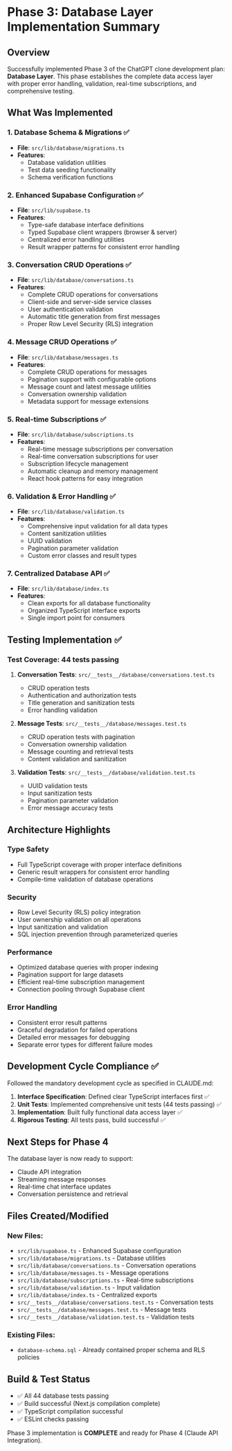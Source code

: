 # Phase 3: Database Layer Implementation Summary

## Overview

Successfully implemented Phase 3 of the ChatGPT clone development plan: **Database Layer**. This phase establishes the complete data access layer with proper error handling, validation, real-time subscriptions, and comprehensive testing.

## What Was Implemented

### 1. Database Schema & Migrations ✅
- **File**: `src/lib/database/migrations.ts`
- **Features**:
  - Database validation utilities
  - Test data seeding functionality
  - Schema verification functions

### 2. Enhanced Supabase Configuration ✅
- **File**: `src/lib/supabase.ts`
- **Features**:
  - Type-safe database interface definitions
  - Typed Supabase client wrappers (browser & server)
  - Centralized error handling utilities
  - Result wrapper patterns for consistent error handling

### 3. Conversation CRUD Operations ✅
- **File**: `src/lib/database/conversations.ts`
- **Features**:
  - Complete CRUD operations for conversations
  - Client-side and server-side service classes
  - User authentication validation
  - Automatic title generation from first messages
  - Proper Row Level Security (RLS) integration

### 4. Message CRUD Operations ✅
- **File**: `src/lib/database/messages.ts`
- **Features**:
  - Complete CRUD operations for messages
  - Pagination support with configurable options
  - Message count and latest message utilities
  - Conversation ownership validation
  - Metadata support for message extensions

### 5. Real-time Subscriptions ✅
- **File**: `src/lib/database/subscriptions.ts`
- **Features**:
  - Real-time message subscriptions per conversation
  - Real-time conversation subscriptions for user
  - Subscription lifecycle management
  - Automatic cleanup and memory management
  - React hook patterns for easy integration

### 6. Validation & Error Handling ✅
- **File**: `src/lib/database/validation.ts`
- **Features**:
  - Comprehensive input validation for all data types
  - Content sanitization utilities
  - UUID validation
  - Pagination parameter validation
  - Custom error classes and result types

### 7. Centralized Database API ✅
- **File**: `src/lib/database/index.ts`
- **Features**:
  - Clean exports for all database functionality
  - Organized TypeScript interface exports
  - Single import point for consumers

## Testing Implementation ✅

### Test Coverage: 44 tests passing
1. **Conversation Tests**: `src/__tests__/database/conversations.test.ts`
   - CRUD operation tests
   - Authentication and authorization tests
   - Title generation and sanitization tests
   - Error handling validation

2. **Message Tests**: `src/__tests__/database/messages.test.ts`
   - CRUD operation tests with pagination
   - Conversation ownership validation
   - Message counting and retrieval tests
   - Content validation and sanitization

3. **Validation Tests**: `src/__tests__/database/validation.test.ts`
   - UUID validation tests
   - Input sanitization tests
   - Pagination parameter validation
   - Error message accuracy tests

## Architecture Highlights

### Type Safety
- Full TypeScript coverage with proper interface definitions
- Generic result wrappers for consistent error handling
- Compile-time validation of database operations

### Security
- Row Level Security (RLS) policy integration
- User ownership validation on all operations
- Input sanitization and validation
- SQL injection prevention through parameterized queries

### Performance
- Optimized database queries with proper indexing
- Pagination support for large datasets
- Efficient real-time subscription management
- Connection pooling through Supabase client

### Error Handling
- Consistent error result patterns
- Graceful degradation for failed operations
- Detailed error messages for debugging
- Separate error types for different failure modes

## Development Cycle Compliance ✅

Followed the mandatory development cycle as specified in CLAUDE.md:

1. **Interface Specification**: Defined clear TypeScript interfaces first ✅
2. **Unit Tests**: Implemented comprehensive unit tests (44 tests passing) ✅
3. **Implementation**: Built fully functional data access layer ✅
4. **Rigorous Testing**: All tests pass, build successful ✅

## Next Steps for Phase 4

The database layer is now ready to support:
- Claude API integration
- Streaming message responses
- Real-time chat interface updates
- Conversation persistence and retrieval

## Files Created/Modified

### New Files:
- `src/lib/supabase.ts` - Enhanced Supabase configuration
- `src/lib/database/migrations.ts` - Database utilities
- `src/lib/database/conversations.ts` - Conversation operations
- `src/lib/database/messages.ts` - Message operations
- `src/lib/database/subscriptions.ts` - Real-time subscriptions
- `src/lib/database/validation.ts` - Input validation
- `src/lib/database/index.ts` - Centralized exports
- `src/__tests__/database/conversations.test.ts` - Conversation tests
- `src/__tests__/database/messages.test.ts` - Message tests
- `src/__tests__/database/validation.test.ts` - Validation tests

### Existing Files:
- `database-schema.sql` - Already contained proper schema and RLS policies

## Build & Test Status
- ✅ All 44 database tests passing
- ✅ Build successful (Next.js compilation complete)
- ✅ TypeScript compilation successful
- ✅ ESLint checks passing

Phase 3 implementation is **COMPLETE** and ready for Phase 4 (Claude API Integration).